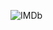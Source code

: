 
![IMDb](https://github.com/nvietto/Reactable/assets/74371363/2a8baf56-31b7-4255-a889-e4c9e5b6c7bc)
